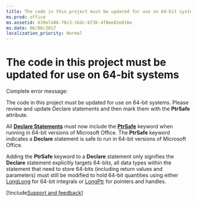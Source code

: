 ```yaml
---
title: The code in this project must be updated for use on 64-bit systems
ms.prod: office
ms.assetid: 639e7a86-70c3-16dc-b73b-4f8ee82e816e
ms.date: 06/08/2017
localization_priority: Normal
---
```



# The code in this project must be updated for use on 64-bit systems

Complete error message:

The code in this project must be updated for use on 64-bit systems. Please review and update Declare statements and then mark them with the  **PtrSafe** attribute.

All  **[Declare Statements](declare-statement.md)** must now include the **[PtrSafe](ptrsafe-keyword.md)** keyword when running in 64-bit versions of Microsoft Office. The **PtrSafe** keyword indicates a **Declare** statement is safe to run in 64-bit versions of Microsoft Office.

Adding the  **PtrSafe** keyword to a **Declare** statement only signifies the **Declare** statement explicitly targets 64-bits, all data types within the statement that need to store 64-bits (including return values and parameters) must still be modified to hold 64-bit quantities using either [LongLong](longlong-data-type.md) for 64-bit integrals or [LongPtr](longptr-data-type.md) for pointers and handles.

[!include[Support and feedback](~/includes/feedback-boilerplate.md)]
